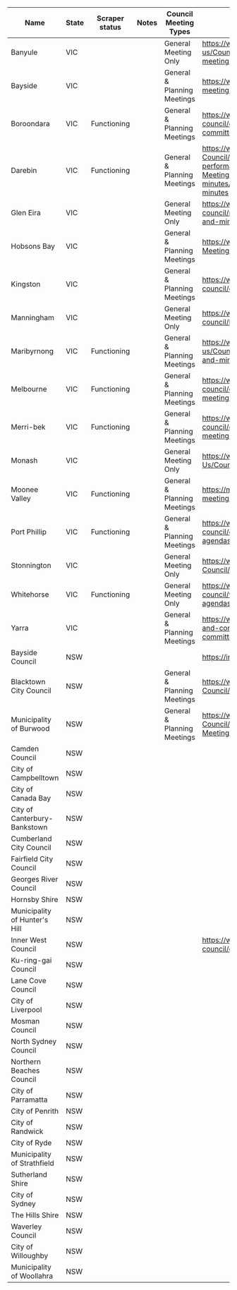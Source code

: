 |Name         | State |Scraper status|Notes|Council Meeting Types      |Council Meeting Agenda Page Link                                                                                                                                                                   |General Meeting Schedule Link                                                                                               |Slug         |FIELD8|
|-------------|---------|--------------|-----|---------------------------|---------------------------------------------------------------------------------------------------------------------------------------------------------------------------------------------------|----------------------------------------------------------------------------------------------------------------------------|-------------|------|
|Banyule      | VIC |              |     |General Meeting Only       |https://www.banyule.vic.gov.au/About-us/Councillors-and-Council-meetings/Council-meetings/Council-meeting-agendas-and-minutes                                                                      |https://www.banyule.vic.gov.au/About-us/Councillors-and-Council-meetings/Council-meetings                                   |banyule      |      |
|Bayside      | VIC |              |     |General & Planning Meetings|https://www.bayside.vic.gov.au/council/council-meetings-agendas-and-minutes                                                                                                                        |https://www.bayside.vic.gov.au/council/council-meetings-agendas-and-minutes                                                 |bayside_vic      |      |
|Boroondara   | VIC | Functioning  |     |General & Planning Meetings|https://www.boroondara.vic.gov.au/about-council/councillors-and-meetings/council-and-committee-meetings                                                                                            |https://www.boroondara.vic.gov.au/about-council/councillors-and-meetings/council-and-committee-meetings/2023-meeting-dates  |boroondara   |      |
|Darebin      | VIC | Functioning  |     |General & Planning Meetings|https://www.darebin.vic.gov.au/About-Council/Council-structure-and-performance/Council-and-Committee-Meetings/Council-meetings/Meeting-agendas-and-minutes/2023-Council-meeting-agendas-and-minutes|https://www.darebin.vic.gov.au/councilmeetings                                                                              |darebin      |      |
|Glen Eira    | VIC |              |     |General Meeting Only       |https://www.gleneira.vic.gov.au/about-council/meetings-and-agendas/council-agendas-and-minutes                                                                                                     |https://www.gleneira.vic.gov.au/about-council/meetings-and-agendas/council-meeting-information                              |glen_eira    |      |
|Hobsons Bay  | VIC |              |     |General & Planning Meetings|https://www.hobsonsbay.vic.gov.au/Council/Council-Meetings/Minutes-and-Agendas                                                                                                                     |https://www.hobsonsbay.vic.gov.au/Council/Council-Meetings/Council-meeting-timetable                                        |hobsons_bay  |      |
|Kingston     | VIC |              |     |General & Planning Meetings|https://www.kingston.vic.gov.au/council/your-council/council-meetings/agendas-and-minutes                                                                                                          |https://www.kingston.vic.gov.au/council/your-council/council-meetings/upcoming-council-meetings                             |kingston     |      |
|Manningham   | VIC |              |     |General Meeting Only       |https://www.manningham.vic.gov.au/about-council/how-council-works/council-meetings                                                                                                                 |https://www.manningham.vic.gov.au/about-council/how-council-works/council-meetings                                          |manningham   |      |
|Maribyrnong  | VIC | Functioning  |     |General & Planning Meetings|https://www.maribyrnong.vic.gov.au/About-us/Council-and-committee-meetings/Agendas-and-minutes                                                                                                     |https://www.maribyrnong.vic.gov.au/About-us/Council-and-committee-meetings/2023-Schedule-of-Meeting-Dates                   |maribyrnong  |      |
|Melbourne    | VIC | Functioning  |     |General & Planning Meetings|https://www.melbourne.vic.gov.au/about-council/committees-meetings/Pages/upcoming-meetings.aspx                                                                                                    |https://www.melbourne.vic.gov.au/about-council/committees-meetings/Pages/upcoming-meetings.aspx                             |melbourne    |      |
|Merri-bek    | VIC | Functioning  |     |General & Planning Meetings|https://www.merri-bek.vic.gov.au/my-council/council-and-committee-meetings/council-meetings/nextcouncilmeetingagenda/#autoAnchor2                                                                  |https://www.merri-bek.vic.gov.au/my-council/council-and-committee-meetings/council-meetings/council-meeting-dates-locations/|merri_bek    |      |
|Monash       | VIC |              |     |General Meeting Only       |https://www.monash.vic.gov.au/About-Us/Council/Council-Meetings/Agendas-Minutes                                                                                                                    |https://www.monash.vic.gov.au/About-Us/Council/Council-Meetings/Council-Meetings-Schedule                                   |monash       |      |
|Moonee Valley| VIC | Functioning  |     |General & Planning Meetings|https://mvcc.vic.gov.au/my-council/council-meetings/                                                                                                                                               |https://mvcc.vic.gov.au/my-council/council-meetings/                                                                        |moonee-valley|      |
|Port Phillip | VIC | Functioning  |     |General & Planning Meetings|https://www.portphillip.vic.gov.au/about-the-council/council-meetings/2023-meetings-and-agendas                                                                                                    |https://www.portphillip.vic.gov.au/about-the-council/council-meetings/2023-timetable-council-meetings                       |port_phillip |      |
|Stonnington  | VIC |              |     |General Meeting Only       |https://www.stonnington.vic.gov.au/About/About-Council/Council-meetings/Minutes-and-agendas                                                                                                        |https://www.stonnington.vic.gov.au/About/About-Council/Council-meetings/Council-meeting-calendar                            |stonnington  |      |
|Whitehorse   | VIC | Functioning  |     |General Meeting Only       |https://www.whitehorse.vic.gov.au/about-council/what-we-do/meetings/council-meeting-agendas-minutes                                                                                                |https://www.whitehorse.vic.gov.au/about-council/what-we-do/meetings/council-meeting-dates                                   |whitehorse   |      |
|Yarra        | VIC |              |     |General & Planning Meetings|https://www.yarracity.vic.gov.au/about-us/council-and-committee-meetings/upcoming-council-and-committee-meetings                                                                                   |https://www.yarracity.vic.gov.au/about-us/council-and-committee-meetings/upcoming-council-and-committee-meetings            |yarra        |      |                                                                                                                                                                     |                                                                                                                            |             |      |
|Bayside Council|NSW|||| https://infoweb.bayside.nsw.gov.au/?committee=1||bayside_nsw||
|Blacktown City Council|NSW|||General & Planning Meetings| https://www.blacktown.nsw.gov.au/About-Council/How-we-work/Business-Papers|https://www.blacktown.nsw.gov.au/About-Council/How-we-work/Council-and-committee-meetings|blacktown||
|Municipality of Burwood| NSW|||General & Planning Meetings|https://www.burwood.nsw.gov.au/Our-Council/Council-and-Committee-Meetings/Minutes-and-Agendas||burwood||
|Camden Council | NSW||||||camden||
|City of Campbelltown | NSW||||||campbelltown||
|City of Canada Bay | NSW||||||canada_bay||
|City of Canterbury-Bankstown | NSW||||||canterbury_blacktown||
|Cumberland City Council | NSW||||||cumberland||
|Fairfield City Council | NSW||||||fairfield||
|Georges River Council | NSW||||||georges_river||
|Hornsby Shire | NSW||||||hornsby||
|Municipality of Hunter's Hill | NSW||||||hunters_hill||
|Inner West Council | NSW||||https://www.innerwest.nsw.gov.au/about/the-council/council-meetings/current-council-meetings||inner_west||
|Ku-ring-gai Council | NSW||||||ku_ring_gai||
|Lane Cove Council | NSW||||||lane_cove||
|City of Liverpool | NSW||||||liverpool||
|Mosman Council | NSW||||||mosman||
|North Sydney Council | NSW||||||north_sydney||
|Northern Beaches Council | NSW||||||northern_beaches||
|City of Parramatta | NSW||||||parramatta||
|City of Penrith | NSW||||||penrith||
|City of Randwick | NSW||||||Randwick||
|City of Ryde | NSW||||||ryde||
|Municipality of Strathfield | NSW||||||strathfield||
|Sutherland Shire | NSW||||||sutherland||
|City of Sydney | NSW||||||sydney||
|The Hills Shire | NSW||||||the_hills||
|Waverley Council | NSW||||||waverley||
|City of Willoughby | NSW||||||willoughby||
|Municipality of Woollahra | NSW||||||woollahra||